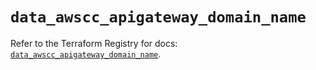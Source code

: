 # `data_awscc_apigateway_domain_name`

Refer to the Terraform Registry for docs: [`data_awscc_apigateway_domain_name`](https://registry.terraform.io/providers/hashicorp/awscc/0.70.0/docs/data-sources/apigateway_domain_name).
